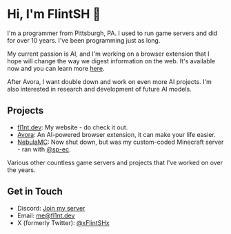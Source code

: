 # Hi, I'm FlintSH 👋

I'm a programmer from Pittsburgh, PA. I used to run game servers and did for over 10 years. I've been programming just as long.

My current passion is AI, and I'm working on a browser extension that I hope will change the way we digest information on the web. It's available now and you can learn more [here](https://avora.one).

After Avora, I want double down and work on even more AI projects. I'm also interested in research and development of future AI models.

## Projects

- [fl1nt.dev](https://fl1nt.dev): My website - do check it out.
- [Avora](https://avora.one): An AI-powered browser extension, it can make your life easier.
- [NebulaMC](https://discord.gg/3BjbDwPBDx): Now shut down, but was my custom-coded Minecraft server - ran with [@sp-ec](https://github.com/sp-ec).

Various other countless game servers and projects that I've worked on over the years.

## Get in Touch

- Discord: [Join my server](https://discord.gg/QaQ74W6Rm3)
- Email: [me@fl1nt.dev](mailto:me@fl1nt.dev)
- X (formerly Twitter): [@xFlintSHx](https://x.com/xFlintSHx)
